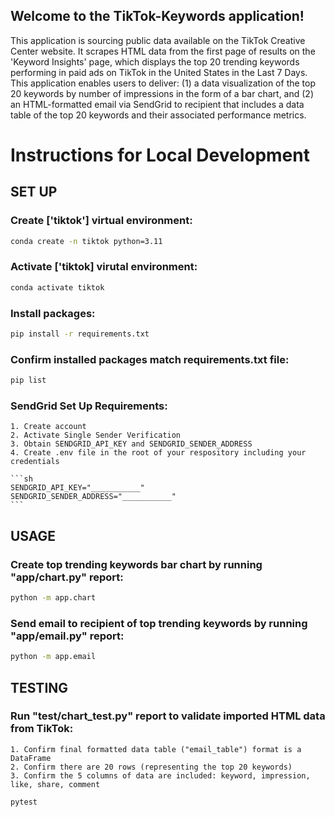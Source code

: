 ## Welcome to the TikTok-Keywords application!
This application is sourcing public data available on the TikTok Creative Center website. It scrapes HTML data from the first page of results on the 'Keyword Insights' page, which displays the top 20 trending keywords performing in paid ads on TikTok in the United States in the Last 7 Days. This application enables users to deliver: (1) a data visualization of the top 20 keywords by number of impressions in the form of a bar chart, and (2) an HTML-formatted email via SendGrid to recipient that includes a data table of the top 20 keywords and their associated performance metrics.   

# Instructions for Local Development

## SET UP

### Create ['tiktok'] virtual environment:

```sh
conda create -n tiktok python=3.11
```

### Activate ['tiktok] virutal environment:

```sh
conda activate tiktok
```

### Install packages:

```sh
pip install -r requirements.txt
```

### Confirm installed packages match requirements.txt file:

```sh
pip list
```

### SendGrid Set Up Requirements:  
    1. Create account
    2. Activate Single Sender Verification
    3. Obtain SENDGRID_API_KEY and SENDGRID_SENDER_ADDRESS
    4. Create .env file in the root of your respository including your credentials

    ```sh
    SENDGRID_API_KEY="___________"
    SENDGRID_SENDER_ADDRESS="___________"
    ```

## USAGE

### Create top trending keywords bar chart by running "app/chart.py" report:

```sh
python -m app.chart
```

### Send email to recipient of top trending keywords by running "app/email.py" report:

```sh
python -m app.email
```

## TESTING

### Run "test/chart_test.py" report to validate imported HTML data from TikTok: 
    1. Confirm final formatted data table ("email_table") format is a DataFrame
    2. Confirm there are 20 rows (representing the top 20 keywords)
    3. Confirm the 5 columns of data are included: keyword, impression, like, share, comment

```sh
pytest
```

